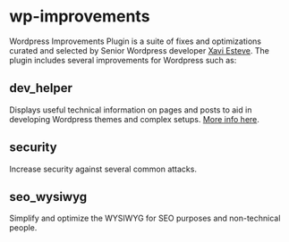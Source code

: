wp-improvements
==============================

Wordpress Improvements Plugin is a suite of fixes and optimizations curated and selected by Senior Wordpress developer [Xavi Esteve](http://xaviesteve.com/). The plugin includes several improvements for Wordpress such as: 

dev_helper
----------------------------
Displays useful technical information on pages and posts to aid in developing Wordpress themes and complex setups. [More info here](http://xaviesteve.com/2498/admin-helper-wordpress-plugin-essential-tool-for-theme-developers/).

security
----------------------------
Increase security against several common attacks.

seo_wysiwyg
----------------------------
Simplify and optimize the WYSIWYG for SEO purposes and non-technical people.

